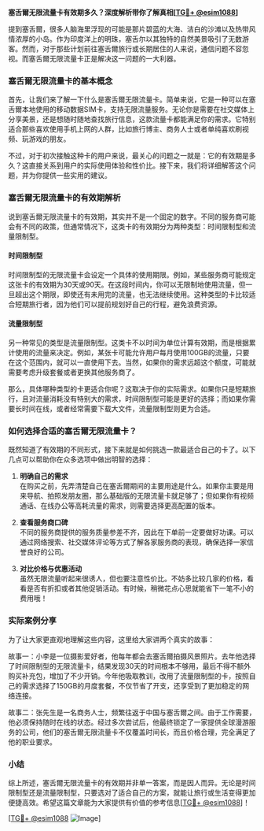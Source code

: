 **塞舌爾无限流量卡有效期多久？深度解析带你了解真相[[TG💪+ @esim1088](https://t.me/s/esim1088)]**

提到塞舌爾，很多人脑海里浮现的可能是那片碧蓝的大海、洁白的沙滩以及热带风情浓厚的小岛。作为印度洋上的明珠，塞舌尔以其独特的自然美景吸引了无数游客。然而，对于那些计划前往塞舌爾旅行或长期居住的人来说，通信问题不容忽视。而塞舌爾无限流量卡正是解决这一问题的一大利器。

### 塞舌爾无限流量卡的基本概念

首先，让我们来了解一下什么是塞舌爾无限流量卡。简单来说，它是一种可以在塞舌爾本地使用的移动数据SIM卡，支持无限流量服务。无论你是需要在社交媒体上分享美景，还是想随时随地查找旅行信息，这款流量卡都能满足你的需求。它特别适合那些喜欢使用手机上网的人群，比如旅行博主、商务人士或者单纯喜欢刷视频、玩游戏的朋友。

不过，对于初次接触这种卡的用户来说，最关心的问题之一就是：它的有效期是多久？这直接关系到用户的实际使用体验和性价比。接下来，我们将详细解答这个问题，并为你提供一些实用的建议。

### 塞舌爾无限流量卡的有效期解析

说到塞舌爾无限流量卡的有效期，其实并不是一个固定的数字。不同的服务商可能会有不同的政策，但通常情况下，这类卡的有效期分为两种类型：时间限制型和流量限制型。

#### 时间限制型

时间限制型的无限流量卡会设定一个具体的使用期限。例如，某些服务商可能规定这张卡的有效期为30天或90天。在这段时间内，你可以无限制地使用流量，但一旦超出这个期限，即使还有未用完的流量，也无法继续使用。这种类型的卡比较适合短期旅行者，因为他们可以提前规划好自己的行程，避免浪费资源。

#### 流量限制型

另一种常见的类型是流量限制型。这类卡不以时间为单位计算有效期，而是根据累计使用的流量来决定。例如，某张卡可能允许用户每月使用100GB的流量，只要在这个范围内，就可以一直使用下去。当然，如果你的需求远超这个额度，可能就需要考虑升级套餐或者更换其他服务商了。

那么，具体哪种类型的卡更适合你呢？这取决于你的实际需求。如果你只是短期旅行，且对流量消耗没有特别大的需求，时间限制型可能是更好的选择；而如果你需要长时间在线，或者经常需要下载大文件，流量限制型则更为合适。

### 如何选择合适的塞舌爾无限流量卡？

既然知道了有效期的不同形式，接下来就是如何挑选一款最适合自己的卡了。以下几点可以帮助你在众多选项中做出明智的选择：

1. **明确自己的需求**  
   在购买之前，先弄清楚自己在塞舌爾期间的主要用途是什么。如果你主要是用来导航、拍照发朋友圈，那么基础版的无限流量卡就足够了；但如果你有视频通话、在线办公等高耗流量的需求，则需要选择更高配置的版本。

2. **查看服务商口碑**  
   不同的服务商提供的服务质量参差不齐，因此在下单前一定要做好功课。可以通过网络搜索、社交媒体评论等方式了解各家服务商的表现，确保选择一家信誉良好的公司。

3. **对比价格与优惠活动**  
   虽然无限流量听起来很诱人，但也要注意性价比。不妨多比较几家的价格，看看是否有折扣或者其他促销活动。有时候，稍微花点心思就能省下一笔不小的费用哦！

### 实际案例分享

为了让大家更直观地理解这些内容，这里给大家讲两个真实的故事：

故事一：小李是一位摄影爱好者，他每年都会去塞舌爾拍摄风景照片。去年他选择了时间限制型的无限流量卡，结果发现30天的时间根本不够用，最后不得不额外购买补充包，增加了不少开销。今年他吸取教训，改用了流量限制型的卡，按照自己的需求选择了150GB的月度套餐，不仅节省了开支，还享受到了更加稳定的网络连接。

故事二：张先生是一名商务人士，频繁往返于中国与塞舌爾之间。由于工作需要，他必须保持随时在线的状态。经过多次尝试后，他最终锁定了一家提供全球漫游服务的公司，他们的塞舌爾无限流量卡不仅覆盖时间长，而且价格合理，完全满足了他的职业要求。

### 小结

综上所述，塞舌爾无限流量卡的有效期并非单一答案，而是因人而异。无论是时间限制型还是流量限制型，只要选对了适合自己的方案，就能让旅行或生活变得更加便捷高效。希望这篇文章能为大家提供有价值的参考信息[[TG💪+ @esim1088](https://t.me/s/esim1088)]！

[[TG💪+ @esim1088](https://t.me/s/esim1088) ![Image](https://i.postimg.cc/4NQfJmqS/Snipaste-2025-05-13-00-14-12.png)]